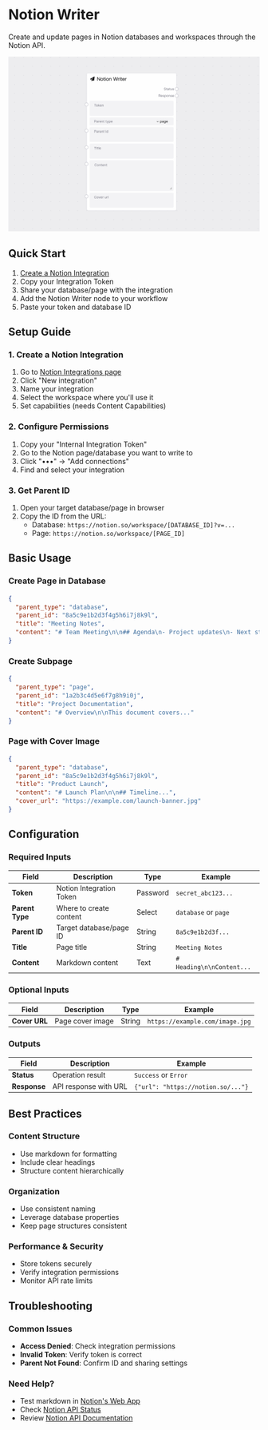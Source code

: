 # Notion Writer

Create and update pages in Notion databases and workspaces through the Notion API.

<img src="/images/nodes/outputs/writers/notion-writer.png" alt="Notion Writer Node" class="rounded-lg">

## Quick Start

1. [Create a Notion Integration](https://www.notion.so/my-integrations)
2. Copy your Integration Token
3. Share your database/page with the integration
4. Add the Notion Writer node to your workflow
5. Paste your token and database ID

## Setup Guide

### 1. Create a Notion Integration
1. Go to [Notion Integrations page](https://www.notion.so/my-integrations)
2. Click "New integration"
3. Name your integration
4. Select the workspace where you'll use it
5. Set capabilities (needs Content Capabilities)

### 2. Configure Permissions
1. Copy your "Internal Integration Token"
2. Go to the Notion page/database you want to write to
3. Click "•••" → "Add connections"
4. Find and select your integration

### 3. Get Parent ID
1. Open your target database/page in browser
2. Copy the ID from the URL:
   * Database: `https://notion.so/workspace/[DATABASE_ID]?v=...`
   * Page: `https://notion.so/workspace/[PAGE_ID]`

## Basic Usage

### Create Page in Database
```json
{
  "parent_type": "database",
  "parent_id": "8a5c9e1b2d3f4g5h6i7j8k9l",
  "title": "Meeting Notes",
  "content": "# Team Meeting\n\n## Agenda\n- Project updates\n- Next steps"
}
```

### Create Subpage
```json
{
  "parent_type": "page",
  "parent_id": "1a2b3c4d5e6f7g8h9i0j",
  "title": "Project Documentation",
  "content": "# Overview\n\nThis document covers..."
}
```

### Page with Cover Image
```json
{
  "parent_type": "database",
  "parent_id": "8a5c9e1b2d3f4g5h6i7j8k9l",
  "title": "Product Launch",
  "content": "# Launch Plan\n\n## Timeline...",
  "cover_url": "https://example.com/launch-banner.jpg"
}
```

## Configuration

### Required Inputs
| Field | Description | Type | Example |
|-------|-------------|------|---------|
| **Token** | Notion Integration Token | Password | `secret_abc123...` |
| **Parent Type** | Where to create content | Select | `database` or `page` |
| **Parent ID** | Target database/page ID | String | `8a5c9e1b2d3f...` |
| **Title** | Page title | String | `Meeting Notes` |
| **Content** | Markdown content | Text | `# Heading\n\nContent...` |

### Optional Inputs
| Field | Description | Type | Example |
|-------|-------------|------|---------|
| **Cover URL** | Page cover image | String | `https://example.com/image.jpg` |

### Outputs
| Field | Description | Example |
|-------|-------------|---------|
| **Status** | Operation result | `Success` or `Error` |
| **Response** | API response with URL | `{"url": "https://notion.so/..."}` |

## Best Practices

### Content Structure
* Use markdown for formatting
* Include clear headings
* Structure content hierarchically

### Organization
* Use consistent naming
* Leverage database properties
* Keep page structures consistent

### Performance & Security
* Store tokens securely
* Verify integration permissions
* Monitor API rate limits

## Troubleshooting

### Common Issues
* **Access Denied**: Check integration permissions
* **Invalid Token**: Verify token is correct
* **Parent Not Found**: Confirm ID and sharing settings

### Need Help?
* Test markdown in [Notion's Web App](https://notion.so)
* Check [Notion API Status](https://status.notion.so)
* Review [Notion API Documentation](https://developers.notion.com)
